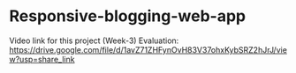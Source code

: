 # Responsive-blogging-web-app

Video link for this project (Week-3) Evaluation:
https://drive.google.com/file/d/1avZ71ZHFynOvH83V37ohxKybSRZ2hJrJ/view?usp=share_link
